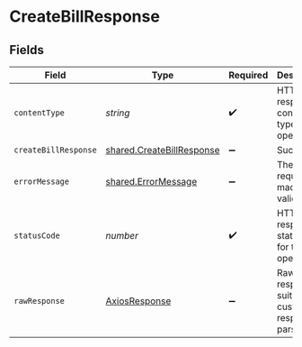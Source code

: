 # CreateBillResponse


## Fields

| Field                                                                         | Type                                                                          | Required                                                                      | Description                                                                   |
| ----------------------------------------------------------------------------- | ----------------------------------------------------------------------------- | ----------------------------------------------------------------------------- | ----------------------------------------------------------------------------- |
| `contentType`                                                                 | *string*                                                                      | :heavy_check_mark:                                                            | HTTP response content type for this operation                                 |
| `createBillResponse`                                                          | [shared.CreateBillResponse](../../../sdk/models/shared/createbillresponse.md) | :heavy_minus_sign:                                                            | Success                                                                       |
| `errorMessage`                                                                | [shared.ErrorMessage](../../../sdk/models/shared/errormessage.md)             | :heavy_minus_sign:                                                            | The request made is not valid.                                                |
| `statusCode`                                                                  | *number*                                                                      | :heavy_check_mark:                                                            | HTTP response status code for this operation                                  |
| `rawResponse`                                                                 | [AxiosResponse](https://axios-http.com/docs/res_schema)                       | :heavy_minus_sign:                                                            | Raw HTTP response; suitable for custom response parsing                       |
